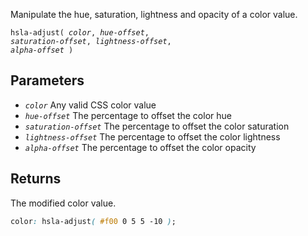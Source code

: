 <!--{

"title": "hsla-adjust()"

}-->

Manipulate the hue, saturation, lightness and opacity of a color value.

<code>hsla-adjust( *color*, *hue-offset*, *saturation-offset*, *lightness-offset*, *alpha-offset* )</code>

## Parameters

* *`color`* Any valid CSS color value
* *`hue-offset`* The percentage to offset the color hue
* *`saturation-offset`* The percentage to offset the color saturation
* *`lightness-offset`* The percentage to offset the color lightness
* *`alpha-offset`* The percentage to offset the color opacity

## Returns

The modified color value.

```css
color: hsla-adjust( #f00 0 5 5 -10 );
```